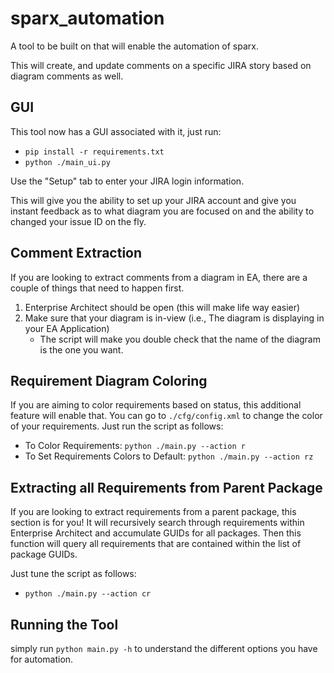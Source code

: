 # sparx_automation
A tool to be built on that will enable the automation of sparx.

This will create, and update comments on a specific JIRA story based on diagram comments as well.

## GUI
This tool now has a GUI associated with it, just run:
* `pip install -r requirements.txt`
*  `python ./main_ui.py`

Use the "Setup" tab to enter your JIRA login information.

This will give you the ability to set up your JIRA account and give you instant feedback as to what diagram you are focused on and the ability to changed your
issue ID on the fly.

## Comment Extraction
If you are looking to extract comments from a diagram in EA, there are a couple of things that need to happen first.
1. Enterprise Architect should be open (this will make life way easier)
2. Make sure that your diagram is in-view (i.e., The diagram is displaying in your EA Application)
    * The script will make you double check that the name of the diagram is the one you want.

## Requirement Diagram Coloring
If you are aiming to color requirements based on status, this additional feature will enable that. You can go to `./cfg/config.xml` to change the color of your requirements.
Just run the script as follows:
* To Color Requirements: `python ./main.py --action r`
* To Set Requirements Colors to Default: `python ./main.py --action rz`

## Extracting all Requirements from Parent Package
If you are looking to extract requirements from a parent package, this section is for you! It will recursively search through requirements within Enterprise
Architect and accumulate GUIDs for all packages. Then this function will query all requirements that are contained within the list of package GUIDs.

Just tune the script as follows:
* `python ./main.py --action cr`

## Running the Tool
simply run `python main.py -h` to understand the different options you have for automation.

